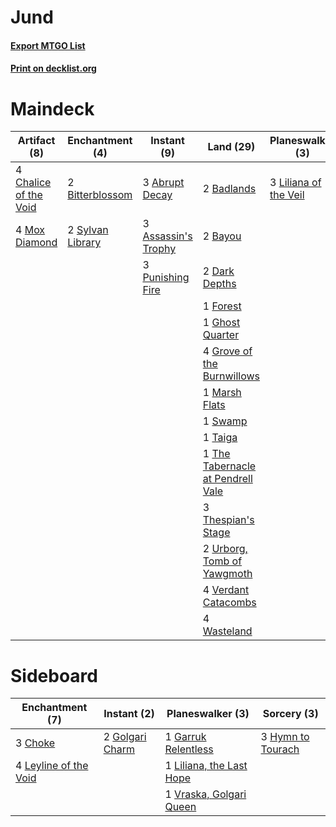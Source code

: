 # Jund

#### [Export MTGO List](../collection/Jund/Jund.txt)
#### [Print on decklist.org](http://decklist.org/?deckmain=3%09Abrupt%20Decay%0A3%09Assassin's%20Trophy%0A2%09Badlands%0A2%09Bayou%0A2%09Bitterblossom%0A4%09Chalice%20of%20the%20Void%0A2%09Dark%20Depths%0A1%09Forest%0A1%09Ghost%20Quarter%0A4%09Grove%20of%20the%20Burnwillows%0A3%09Life%20from%20the%20Loam%0A3%09Liliana%20of%20the%20Veil%0A1%09Marsh%20Flats%0A4%09Mox%20Diamond%0A3%09Punishing%20Fire%0A4%09Smallpox%0A1%09Swamp%0A2%09Sylvan%20Library%0A1%09Taiga%0A1%09The%20Tabernacle%20at%20Pendrell%20Vale%0A3%09Thespian's%20Stage%0A2%09Urborg,%20Tomb%20of%20Yawgmoth%0A4%09Verdant%20Catacombs%0A4%09Wasteland&deckside=3%09Choke%0A1%09Garruk%20Relentless%0A2%09Golgari%20Charm%0A3%09Hymn%20to%20Tourach%0A4%09Leyline%20of%20the%20Void%0A1%09Liliana,%20the%20Last%20Hope%0A1%09Vraska,%20Golgari%20Queen)
# Maindeck

|                                          Artifact (8)                                          |                                      Enchantment (4)                                      |                                         Instant (9)                                          |                                                 Land (29)                                                  |                                        Planeswalker (3)                                        |                                          Sorcery (7)                                          |
|------------------------------------------------------------------------------------------------|-------------------------------------------------------------------------------------------|----------------------------------------------------------------------------------------------|------------------------------------------------------------------------------------------------------------|------------------------------------------------------------------------------------------------|-----------------------------------------------------------------------------------------------|
|4 [Chalice of the Void](http://gatherer.wizards.com/Pages/Card/Details.aspx?multiverseid=370411)|2 [Bitterblossom](http://gatherer.wizards.com/Pages/Card/Details.aspx?multiverseid=397701) |3 [Abrupt Decay](http://gatherer.wizards.com/Pages/Card/Details.aspx?multiverseid=425971)     |2 [Badlands](http://gatherer.wizards.com/Pages/Card/Details.aspx?multiverseid=382852)                       |3 [Liliana of the Veil](http://gatherer.wizards.com/Pages/Card/Details.aspx?multiverseid=425901)|3 [Life from the Loam](http://gatherer.wizards.com/Pages/Card/Details.aspx?multiverseid=370398)|
|4 [Mox Diamond](http://gatherer.wizards.com/Pages/Card/Details.aspx?multiverseid=212634)        |2 [Sylvan Library](http://gatherer.wizards.com/Pages/Card/Details.aspx?multiverseid=383120)|3 [Assassin's Trophy](http://gatherer.wizards.com/Pages/Card/Details.aspx?multiverseid=452902)|2 [Bayou](http://gatherer.wizards.com/Pages/Card/Details.aspx?multiverseid=382860)                          |                                                                                                |4 [Smallpox](http://gatherer.wizards.com/Pages/Card/Details.aspx?multiverseid=417484)          |
|                                                                                                |                                                                                           |3 [Punishing Fire](http://gatherer.wizards.com/Pages/Card/Details.aspx?multiverseid=243483)   |2 [Dark Depths](http://gatherer.wizards.com/Pages/Card/Details.aspx?multiverseid=416746)                    |                                                                                                |                                                                                               |
|                                                                                                |                                                                                           |                                                                                              |1 [Forest](http://gatherer.wizards.com/Pages/Card/Details.aspx?multiverseid=439605)                         |                                                                                                |                                                                                               |
|                                                                                                |                                                                                           |                                                                                              |1 [Ghost Quarter](http://gatherer.wizards.com/Pages/Card/Details.aspx?multiverseid=430470)                  |                                                                                                |                                                                                               |
|                                                                                                |                                                                                           |                                                                                              |4 [Grove of the Burnwillows](http://gatherer.wizards.com/Pages/Card/Details.aspx?multiverseid=438804)       |                                                                                                |                                                                                               |
|                                                                                                |                                                                                           |                                                                                              |1 [Marsh Flats](http://gatherer.wizards.com/Pages/Card/Details.aspx?multiverseid=426064)                    |                                                                                                |                                                                                               |
|                                                                                                |                                                                                           |                                                                                              |1 [Swamp](http://gatherer.wizards.com/Pages/Card/Details.aspx?multiverseid=439603)                          |                                                                                                |                                                                                               |
|                                                                                                |                                                                                           |                                                                                              |1 [Taiga](http://gatherer.wizards.com/Pages/Card/Details.aspx?multiverseid=383122)                          |                                                                                                |                                                                                               |
|                                                                                                |                                                                                           |                                                                                              |1 [The Tabernacle at Pendrell Vale](http://gatherer.wizards.com/Pages/Card/Details.aspx?multiverseid=201236)|                                                                                                |                                                                                               |
|                                                                                                |                                                                                           |                                                                                              |3 [Thespian's Stage](http://gatherer.wizards.com/Pages/Card/Details.aspx?multiverseid=366353)               |                                                                                                |                                                                                               |
|                                                                                                |                                                                                           |                                                                                              |2 [Urborg, Tomb of Yawgmoth](http://gatherer.wizards.com/Pages/Card/Details.aspx?multiverseid=287330)       |                                                                                                |                                                                                               |
|                                                                                                |                                                                                           |                                                                                              |4 [Verdant Catacombs](http://gatherer.wizards.com/Pages/Card/Details.aspx?multiverseid=426074)              |                                                                                                |                                                                                               |
|                                                                                                |                                                                                           |                                                                                              |4 [Wasteland](http://gatherer.wizards.com/Pages/Card/Details.aspx?multiverseid=413790)                      |                                                                                                |                                                                                               |


# Sideboard

|                                        Enchantment (7)                                         |                                       Instant (2)                                        |                                         Planeswalker (3)                                          |                                        Sorcery (3)                                         |
|------------------------------------------------------------------------------------------------|------------------------------------------------------------------------------------------|---------------------------------------------------------------------------------------------------|--------------------------------------------------------------------------------------------|
|3 [Choke](http://gatherer.wizards.com/Pages/Card/Details.aspx?multiverseid=430685)              |2 [Golgari Charm](http://gatherer.wizards.com/Pages/Card/Details.aspx?multiverseid=430396)|1 [Garruk Relentless](http://gatherer.wizards.com/Pages/Card/Details.aspx?multiverseid=439330)     |3 [Hymn to Tourach](http://gatherer.wizards.com/Pages/Card/Details.aspx?multiverseid=382976)|
|4 [Leyline of the Void](http://gatherer.wizards.com/Pages/Card/Details.aspx?multiverseid=205013)|                                                                                          |1 [Liliana, the Last Hope](http://gatherer.wizards.com/Pages/Card/Details.aspx?multiverseid=414388)|                                                                                            |
|                                                                                                |                                                                                          |1 [Vraska, Golgari Queen](http://gatherer.wizards.com/Pages/Card/Details.aspx?multiverseid=452963) |                                                                                            |

